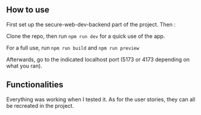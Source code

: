 ## How to use

First set up the secure-web-dev-backend part of the project. Then :

Clone the repo, then run `npm run dev` for a quick use of the app.

For a full use, run `npm run build` and `npm run preview`

Afterwards, go to the indicated localhost port (5173 or 4173 depending on what you ran).

## Functionalities

Everything was working when I tested it.
As for the user stories, they can all be recreated in the project.
